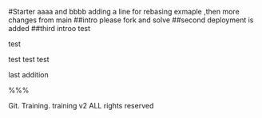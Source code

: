 #Starter 
aaaa and bbbb
adding a line for rebasing exmaple
,then more changes from main
##intro
please fork and solve
##second
deployment is added
##third
introo 
test 

test

test test test

last addition

%%%

Git. Training.
training v2 
ALL rights reserved